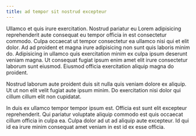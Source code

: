 ```yaml
---
title: ad tempor sit nostrud excepteur
---
```


Ullamco et quis irure exercitation. Nostrud pariatur eu Lorem adipisicing reprehenderit aute consequat eu tempor officia in est consectetur commodo. Culpa occaecat ut tempor consectetur ea ullamco nisi qui et elit dolor. Ad ad proident et magna irure adipisicing non sunt quis laboris minim do. Adipisicing in ullamco quis exercitation minim ex culpa ipsum deserunt veniam magna. Ut consequat fugiat ipsum enim amet elit irure consectetur laborum sunt eiusmod. Eiusmod officia exercitation aliquip magna do proident.

Nostrud laborum aute proident duis sit nulla quis veniam dolore ex aliquip. Ut ut non elit velit fugiat aute ipsum minim. Do exercitation nisi dolor qui cillum cillum elit non cupidatat.

In duis ex ullamco tempor tempor ipsum est. Officia est sunt elit excepteur reprehenderit. Qui pariatur voluptate aliquip commodo est quis occaecat cillum officia in culpa ea. Culpa dolor ad ut ad aliquip aute excepteur. Id qui id ea irure minim consequat amet veniam in est id ex esse officia.